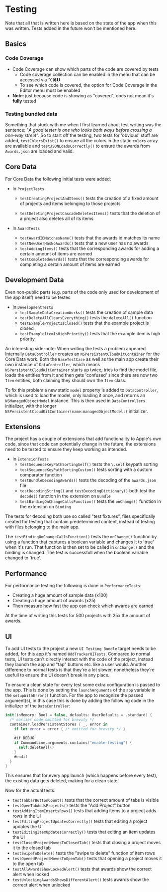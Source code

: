 # Testing

Note that all that is written here is based on the state of the app when this was written. Tests added in the future won't be mentioned here.

## Basics

### Code Coverage

- Code Coverage can show which parts of the code are covered by tests
  - Code coverage collection can be enabled in the menu that can be accessed via **⌥⌘U**
  - To see which code is covered, the option for Code Coverage in the Editor menu must be enabled
- **Note**: just because code is showing as "covered", does not mean it's **fully** tested

### Testing bundled data

Something that stuck with me when I first learned about test writing was the sentence: "_A good tester is one who looks both ways before crossing a one-way street_". So to start off the testing, two tests for 'obvious' stuff are added, `testColorsExist()` to ensure all the colors in the static `colors` array are available and `testJSONLoadsCorrectly()` to ensure the awards from `Awards.json` are loaded and valid.

## Core Data

For Core Data the following initial tests were added;

- In `ProjectTests`

  - `testCreatingProjectAndItems()` tests the creation of a fixed amount of projects and items belonging to those projects

  - `testDeletingProjectCascadeDeletesItems()` tests that the deletion of a project also deletes all of its items

- In `AwardTests`

  - `testAwardIDMatchesName()` tests that the awards id matches its name
  - `testNewUserHasNoAwards()` tests that a new user has no awards
  - `testAddingItems()` tests that the corresponding awards for adding a certain amount of items are earned
  - `testCompletedAwards()` tests that the corresponding awards for completing a certain amount of items are earned

## Development Data

Even non-public parts (e.g. parts of the code only used for development of the app itself) need to be testes.

- In `DevelopmentTests`
  - `testSampleDataCreationWorks()` tests the creation of sample data
  - `testDeleteAllClearsEverything()` tests the `deleteAll()` function 
  - `testExampleProjectIsClosed()` tests that the example project is closed
  - `testExampleItemIsHighPriority()` tests that the example item is high priority

An interesting side-note: When writing the tests a problem appeared. Internally `DataController` creates an `NSPersistentCloudKitContainer` for the Core Data work. Both the `BaseTestCase` as well as the main app create their own instance of `DataController`, which means `NSPersistentCloudKitContainer` starts up twice, tries to find the model file, loads the entities from it and then gets 'confused' since there are now two `Item` entities, both claiming they should own the `Item` class.

To fix this problem a new static `model` property is added to `DataController`, which is used to load the model, only loading it once, and returns an `NSManagedObjectModel` instance. This is then used in `DataControllers` initializer, with the longer `NSPersistentCloudKitContainer(name:managedObjectModel:)` initializer.

## Extensions

The project has a couple of extensions that add functionality to Apple's own code, since that code can potentially change in the future, the extensions need to be tested to ensure they keep working as intended.

- In `ExtensionTests`
  - `testSequenceKeyPathSortingSelf()` tests the `\.self` keypath sorting
  - `testSequenceKeyPathSortingCustom()` tests sorting with a custom comparator function
  - `testBundleDecodingAwards()` tests the decoding of the `awards.json` file
  - `testDecodingString()` and `testDecodingDictionary()` both test the `decode()` function in the extension on `Bundle`
  - `testBindingOnChangeCallsFunction()` tests the `onChange()` function in the extension on `Binding`

The tests for decoding both use so called "test fixtures", files specifically created for testing that contain predetermined content, instead of testing with files belonging to the main app.

The `testBindingOnChangeCallsFunction()` tests the `onChange()` function by using a function that captures a boolean variable and changes it to 'true' when it's run. That function is then set to be called in `onChange()` and the binding is changed. The test is successfull when the boolean variable changed to 'true'.

## Performance

For performance testing the following is done in `PerformanceTests`:

- Creating a huge amount of sample data (x100)
- Creating a huge amount of awards (x25)
- Then measure how fast the app can check which awards are earned

At the time of writing this tests for 500 projects with 25x the amount of awards.

## UI

To add UI tests to the project a new `UI Testing Bundle` target needs to be added, for this app it's named `OddTrackerUITests`. Compared to normal tests, UI tests can't directly interact with the code of the project, instead they launch the app and "tap" buttons etc. like a user would. Another difference to normal tests is that they're a lot slower, nonetheless they're usefull to ensure the UI doesn't break in any place.

To ensure a clean state for every test some extra configuration is passed to the app. This is done by setting the `launchArguments` of the `app` variable in the `setupWithError()` function. For the app to recognize the passed argument(s), in this case this is done by adding the following code in the initializer of the `DataController`:

```swift
init(inMemory: Bool = false, defaults: UserDefaults = .standard) {
  /* earlier code omitted for brevity */
  container.loadPersistentStores { _, error in 
    if let error = error { /* omitted for brevity */ }
    
    #if DEBUG
    if CommandLine.arguments.contains("enable-testing") {
      self.deleteAll()
    }
    #endif
  }
}
```

This ensures that for every app launch (which happens before every test), the existing data gets deleted, making for a clean state.

Now for the actual tests: 

- `testTabbarButtonCount()` tests that the correct amount of tabs is visible
- `testOpenTabAddsProjects()` tests the "Add Project" button
- `testAddingItemInsertsRows()` tests that adding items to a project adds rows in the UI
- `testEditingProjectUpdatesCorrectly()` tests that editing a project updates the UI
- `testEditingItemUpdatesCorrectly()` tests that editing an item updates the UI
- `testClosedProjectMovesToClosedTab()` tests that closing a project moves it to the closed tab
- `testSwipeToDelete()` tests the "swipe to delete" function of item rows
- `testOpenedProjectMovesToOpenTab()` tests that opening a project moves it to the open tab
- `testAllAwardsShowLockedAlert()` tests that awards show the correct alert when locked
- `testUnlockingAwardsShowsDifferentAlert()` tests awards show the correct alert when unlocked
